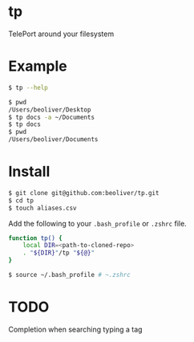 # tp

TelePort around your filesystem

# Example

```sh
$ tp --help
```

```sh
$ pwd
/Users/beoliver/Desktop
$ tp docs -a ~/Documents
$ tp docs
$ pwd
/Users/beoliver/Documents
```

# Install

```sh
$ git clone git@github.com:beoliver/tp.git
$ cd tp
$ touch aliases.csv
```

Add the following to your `.bash_profile` or `.zshrc` file.

```sh
function tp() {
    local DIR=<path-to-cloned-repo>
    . "${DIR}"/tp "${@}"
}
```

```sh
$ source ~/.bash_profile # ~.zshrc
```

# TODO

Completion when searching typing a tag
